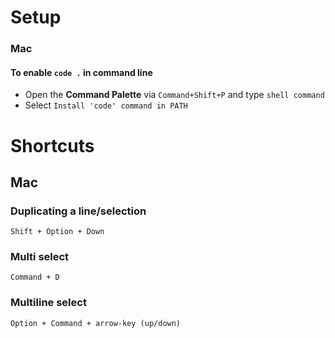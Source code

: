 # Setup

### Mac

#### To enable `code .` in command line

- Open the **Command Palette** via `Command+Shift+P` and type `shell command`
- Select `Install 'code' command in PATH`

# Shortcuts

## Mac

### Duplicating a line/selection

    Shift + Option + Down

### Multi select

    Command + D

### Multiline select

    Option + Command + arrow-key (up/down)